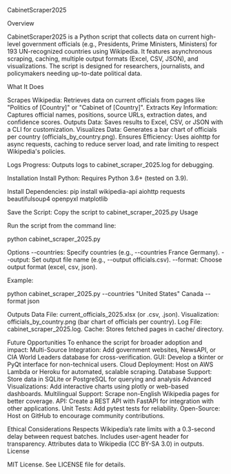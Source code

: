 CabinetScraper2025

Overview

CabinetScraper2025 is a Python script that collects data on current high-level government officials (e.g., Presidents, Prime Ministers, Ministers) for 193 UN-recognized countries using Wikipedia. It features asynchronous scraping, caching, multiple output formats (Excel, CSV, JSON), and visualizations. The script is designed for researchers, journalists, and policymakers needing up-to-date political data.

What It Does

Scrapes Wikipedia: Retrieves data on current officials from pages like "Politics of [Country]" or "Cabinet of [Country]".
Extracts Key Information: Captures official names, positions, source URLs, extraction dates, and confidence scores.
Outputs Data: Saves results to Excel, CSV, or JSON with a CLI for customization.
Visualizes Data: Generates a bar chart of officials per country (officials_by_country.png).
Ensures Efficiency: Uses aiohttp for async requests, caching to reduce server load, and rate limiting to respect Wikipedia's policies.



Logs Progress: Outputs logs to cabinet_scraper_2025.log for debugging.

Installation
Install Python: Requires Python 3.6+ (tested on 3.9).

Install Dependencies:
pip install wikipedia-api aiohttp requests beautifulsoup4 openpyxl matplotlib

Save the Script: Copy the script to cabinet_scraper_2025.py
Usage

Run the script from the command line:

python cabinet_scraper_2025.py

Options
--countries: Specify countries (e.g., --countries France Germany).
--output: Set output file name (e.g., --output officials.csv).
--format: Choose output format (excel, csv, json).

Example:

python cabinet_scraper_2025.py --countries "United States" Canada --format json

Outputs
Data File: current_officials_2025.xlsx (or .csv, .json).
Visualization: officials_by_country.png (bar chart of officials per country).
Log File: cabinet_scraper_2025.log.
Cache: Stores fetched pages in cache/ directory.

Future Opportunities
To enhance the script for broader adoption and impact:
Multi-Source Integration: Add government websites, NewsAPI, or CIA World Leaders database for cross-verification.
GUI: Develop a tkinter or PyQt interface for non-technical users.
Cloud Deployment: Host on AWS Lambda or Heroku for automated, scalable scraping.
Database Support: Store data in SQLite or PostgreSQL for querying and analysis
Advanced Visualizations: Add interactive charts using plotly or web-based dashboards.
Multilingual Support: Scrape non-English Wikipedia pages for better coverage.
API: Create a REST API with FastAPI for integration with other applications.
Unit Tests: Add pytest tests for reliability.
Open-Source: Host on GitHub to encourage community contributions.

Ethical Considerations
Respects Wikipedia’s rate limits with a 0.3-second delay between request batches.
Includes user-agent header for transparency.
Attributes data to Wikipedia (CC BY-SA 3.0) in outputs.
License

MIT License. See LICENSE file for details.
